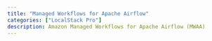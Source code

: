 ```yaml
---
title: "Managed Workflows for Apache Airflow"
categories: ["LocalStack Pro"]
description: Amazon Managed Workflows for Apache Airflow (MWAA)
---
```



